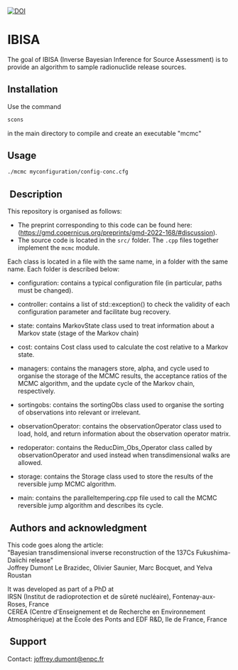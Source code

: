 [![DOI](https://zenodo.org/badge/563891492.svg)](https://zenodo.org/badge/latestdoi/563891492)

# IBISA

The goal of IBISA (Inverse Bayesian Inference for Source Assessment) is to provide an algorithm to
sample radionuclide release sources.



## Installation

Use the command
```bash
scons
```
in the main directory to compile and create an executable "mcmc"


## Usage

```bash
./mcmc myconfiguration/config-conc.cfg
```

##  Description

This repository is organised as follows:
- The preprint corresponding to this code can be found here: (https://gmd.copernicus.org/preprints/gmd-2022-168/#discussion).
- The source code is located in the `src/` folder. The `.cpp` files together
implement the `mcmc` module. 

Each class is located in a file with the same name, in a folder with the same name.
Each folder is described below:

- configuration: contains a typical configuration file (in particular, paths must be changed).

- controller: contains a list of std::exception() to check the validity of each configuration parameter and facilitate bug recovery.

- state: contains MarkovState class used to treat information about a Markov state (stage of the Markov chain)

- cost: contains Cost class used to calculate the cost relative to a Markov state.

- managers: contains the managers store, alpha, and cycle used to organise the storage of the MCMC results, the acceptance ratios of the MCMC algorithm, and the update cycle of the Markov chain, respectively.

- sortingobs: contains the sortingObs class used to organise the sorting of observations into relevant or irrelevant.

- observationOperator: contains the observationOperator class used to load, hold, and return information about the observation operator matrix.

- redoperator: contains the ReducDim_Obs_Operator class called by observationOperator and used instead when transdimensional walks are allowed.

- storage: contains the Storage class used to store the results of the reversible jump MCMC algorithm.

- main: contains the paralleltempering.cpp file used to call the MCMC reversible jump algorithm and describes its cycle.

##  Authors and acknowledgment

This code goes along the article:   
"Bayesian transdimensional inverse reconstruction of the 137Cs Fukushima-Daiichi release"     
Joffrey Dumont Le Brazidec, Olivier Saunier, Marc Bocquet, and Yelva Roustan    

It was developed as part of a PhD at   
IRSN (Institut de radioprotection et de sûreté nucléaire), Fontenay-aux-Roses, France   
CEREA (Centre d'Enseignement et de Recherche en Environnement Atmosphérique) at the Ecole des Ponts and EDF R&D, Ile de France, France    

##  Support

Contact: joffrey.dumont@enpc.fr
